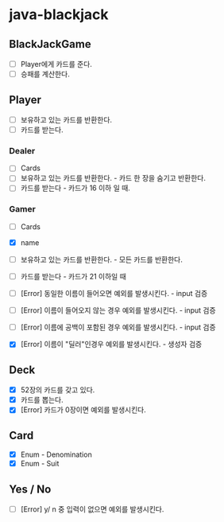 # java-blackjack

## BlackJackGame
- [ ] Player에게 카드를 준다.
- [ ] 승패를 계산한다.

## Player <Interface>
- [ ] 보유하고 있는 카드를 반환한다.
- [ ] 카드를 받는다. 

### Dealer
- [ ] Cards
- [ ] 보유하고 있는 카드를 반환한다. - 카드 한 장을 숨기고 반환한다.
- [ ] 카드를 받는다 - 카드가 16 이하 일 때.

### Gamer
- [ ] Cards
- [x] name
- [ ] 보유하고 있는 카드를 반환한다. - 모든 카드를 반환한다.
- [ ] 카드를 받는다 - 카드가 21 이하일 때
- [ ] [Error] 동일한 이름이 들어오면 예외를 발생시킨다. - input 검증
- [ ] [Error] 이름이 들어오지 않는 경우 예외를 발생시킨다. - input 검증
- [ ] [Error] 이름에 공백이 포함된 경우 예외를 발생시킨다. - input 검증
- [x] [Error] 이름이 "딜러"인경우 예외를 발생시킨다. - 생성자 검증


## Deck
- [x] 52장의 카드를 갖고 있다.
- [x] 카드를 뽑는다.
- [x] [Error] 카드가 0장이면 예외를 발생시킨다.

## Card
- [x] Enum - Denomination
- [x] Enum - Suit

## Yes / No
- [ ] [Error] y/ n 중 입력이 없으면 예외를 발생시킨다.